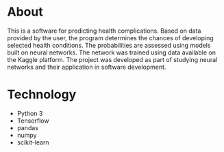# About
This is a software for predicting health complications. Based on data provided by the user, the program determines the chances of developing selected health conditions. The probabilities are assessed using models built on neural networks. The network was trained using data available on the Kaggle platform. The project was developed as part of studying neural networks and their application in software development.

# Technology
- Python 3
- Tensorflow
- pandas
- numpy
- scikit-learn